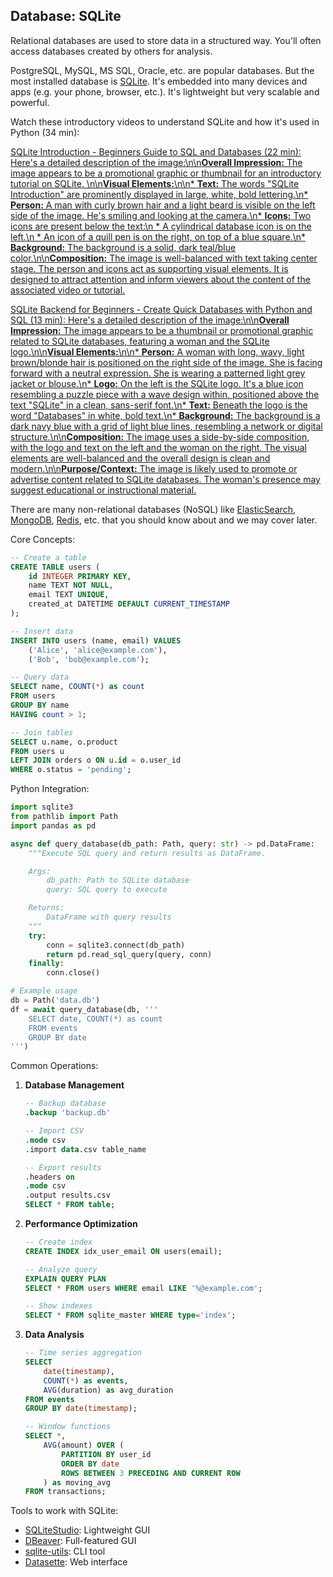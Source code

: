 ## Database: SQLite

Relational databases are used to store data in a structured way. You'll often access databases created by others for analysis.

PostgreSQL, MySQL, MS SQL, Oracle, etc. are popular databases. But the most installed database is [SQLite](https://www.sqlite.org/index.html). It's embedded into many devices and apps (e.g. your phone, browser, etc.). It's lightweight but very scalable and powerful.

Watch these introductory videos to understand SQLite and how it's used in Python (34 min):

[SQLite Introduction - Beginners Guide to SQL and Databases (22 min): Here\'s a detailed description of the image:\n\n**Overall Impression:** The image appears to be a promotional graphic or thumbnail for an introductory tutorial on SQLite. \n\n**Visual Elements:**\n\n* **Text:** The words "SQLite Introduction" are prominently displayed in large, white, bold lettering.\n* **Person:** A man with curly brown hair and a light beard is visible on the left side of the image. He\'s smiling and looking at the camera.\n* **Icons:** Two icons are present below the text:\n * A cylindrical database icon is on the left.\n * An icon of a quill pen is on the right, on top of a blue square.\n* **Background:** The background is a solid, dark teal/blue color.\n\n**Composition:** The image is well-balanced with text taking center stage. The person and icons act as supporting visual elements. It is designed to attract attention and inform viewers about the content of the associated video or tutorial.](https://youtu.be_8Xyn8R9eKB8)

[SQLite Backend for Beginners - Create Quick Databases with Python and SQL (13 min): Here\'s a detailed description of the image:\n\n**Overall Impression:** The image appears to be a thumbnail or promotional graphic related to SQLite databases, featuring a woman and the SQLite logo.\n\n**Visual Elements:**\n\n* **Person:** A woman with long, wavy, light brown/blonde hair is positioned on the right side of the image. She is facing forward with a neutral expression. She is wearing a patterned light grey jacket or blouse.\n* **Logo:** On the left is the SQLite logo. It\'s a blue icon resembling a puzzle piece with a wave design within, positioned above the text "SQLite" in a clean, sans-serif font.\n* **Text:** Beneath the logo is the word "Databases" in white, bold text.\n* **Background:** The background is a dark navy blue with a grid of light blue lines, resembling a network or digital structure.\n\n**Composition:** The image uses a side-by-side composition, with the logo and text on the left and the woman on the right. The visual elements are well-balanced and the overall design is clean and modern.\n\n**Purpose/Context:** The image is likely used to promote or advertise content related to SQLite databases. The woman\'s presence may suggest educational or instructional material.](https://youtu.be/Ohj-CqALrwk)

There are many non-relational databases (NoSQL) like [ElasticSearch](https://www.elastic.co/guide/en/elasticsearch/reference/current/index.html), [MongoDB](https://www.mongodb.com/docs/manual/), [Redis](https://redis.io/docs/latest/), etc. that you should know about and we may cover later.

Core Concepts:

```sql
-- Create a table
CREATE TABLE users (
    id INTEGER PRIMARY KEY,
    name TEXT NOT NULL,
    email TEXT UNIQUE,
    created_at DATETIME DEFAULT CURRENT_TIMESTAMP
);

-- Insert data
INSERT INTO users (name, email) VALUES
    ('Alice', 'alice@example.com'),
    ('Bob', 'bob@example.com');

-- Query data
SELECT name, COUNT(*) as count
FROM users
GROUP BY name
HAVING count > 1;

-- Join tables
SELECT u.name, o.product
FROM users u
LEFT JOIN orders o ON u.id = o.user_id
WHERE o.status = 'pending';
```

Python Integration:

```python
import sqlite3
from pathlib import Path
import pandas as pd

async def query_database(db_path: Path, query: str) -> pd.DataFrame:
    """Execute SQL query and return results as DataFrame.

    Args:
        db_path: Path to SQLite database
        query: SQL query to execute

    Returns:
        DataFrame with query results
    """
    try:
        conn = sqlite3.connect(db_path)
        return pd.read_sql_query(query, conn)
    finally:
        conn.close()

# Example usage
db = Path('data.db')
df = await query_database(db, '''
    SELECT date, COUNT(*) as count
    FROM events
    GROUP BY date
''')
```

Common Operations:

1. **Database Management**

   ```sql
   -- Backup database
   .backup 'backup.db'

   -- Import CSV
   .mode csv
   .import data.csv table_name

   -- Export results
   .headers on
   .mode csv
   .output results.csv
   SELECT * FROM table;
   ```

2. **Performance Optimization**

   ```sql
   -- Create index
   CREATE INDEX idx_user_email ON users(email);

   -- Analyze query
   EXPLAIN QUERY PLAN
   SELECT * FROM users WHERE email LIKE '%@example.com';

   -- Show indexes
   SELECT * FROM sqlite_master WHERE type='index';
   ```

3. **Data Analysis**

   ```sql
   -- Time series aggregation
   SELECT
       date(timestamp),
       COUNT(*) as events,
       AVG(duration) as avg_duration
   FROM events
   GROUP BY date(timestamp);

   -- Window functions
   SELECT *,
       AVG(amount) OVER (
           PARTITION BY user_id
           ORDER BY date
           ROWS BETWEEN 3 PRECEDING AND CURRENT ROW
       ) as moving_avg
   FROM transactions;
   ```

Tools to work with SQLite:

- [SQLiteStudio](https://sqlitestudio.pl/): Lightweight GUI
- [DBeaver](https://dbeaver.io/): Full-featured GUI
- [sqlite-utils](https://sqlite-utils.datasette.io/): CLI tool
- [Datasette](https://datasette.io/): Web interface
